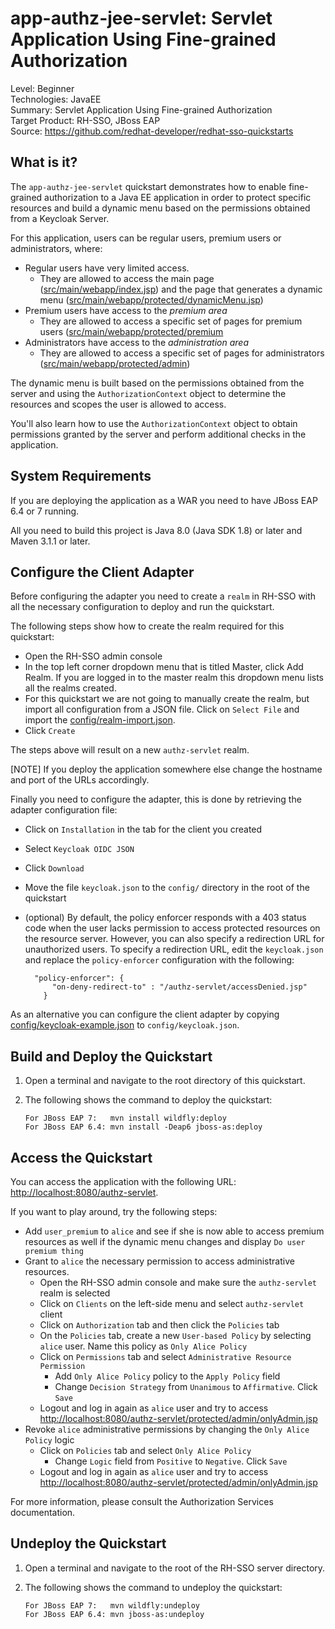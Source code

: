 app-authz-jee-servlet: Servlet Application Using Fine-grained Authorization
================================================

Level: Beginner  
Technologies: JavaEE  
Summary: Servlet Application Using Fine-grained Authorization  
Target Product: RH-SSO, JBoss EAP  
Source: <https://github.com/redhat-developer/redhat-sso-quickstarts>  


What is it?
-----------

The `app-authz-jee-servlet` quickstart demonstrates how to enable fine-grained authorization to a Java EE application in order to protect
specific resources and build a dynamic menu based on the permissions obtained from a Keycloak Server.

For this application, users can be regular users, premium users or administrators, where:

* Regular users have very limited access.
    * They are allowed to access the main page ([src/main/webapp/index.jsp](src/main/webapp/index.jsp)) and the page that generates a dynamic menu ([src/main/webapp/protected/dynamicMenu.jsp](src/main/webapp/protected/dynamicMenu.jsp))
* Premium users have access to the *premium area*
    * They are allowed to access a specific set of pages for premium users ([src/main/webapp/protected/premium](src/main/webapp/protected/premium)
* Administrators have access to the *administration area*
    * They are allowed to access a specific set of pages for administrators ([src/main/webapp/protected/admin](src/main/webapp/protected/admin))

The dynamic menu is built based on the permissions obtained from the server and using the `AuthorizationContext` object to
determine the resources and scopes the user is allowed to access.

You'll also learn how to use the `AuthorizationContext` object to obtain permissions granted by the server and perform additional checks in the application.

System Requirements
-------------------

If you are deploying the application as a WAR you need to have JBoss EAP 6.4 or 7 running.

All you need to build this project is Java 8.0 (Java SDK 1.8) or later and Maven 3.1.1 or later.

Configure the Client Adapter
----------------------------------

Before configuring the adapter you need to create a `realm` in RH-SSO with all the necessary configuration to deploy and run the quickstart.

The following steps show how to create the realm required for this quickstart:

* Open the RH-SSO admin console
* In the top left corner dropdown menu that is titled Master, click Add Realm. If you are logged in to the master realm this dropdown menu lists all the realms created.
* For this quickstart we are not going to manually create the realm, but import all configuration from a JSON file. Click on `Select File` and import the [config/realm-import.json](config/realm-import.json).
* Click `Create`

The steps above will result on a new `authz-servlet` realm.

[NOTE]
If you deploy the application somewhere else change the hostname and port of the URLs accordingly.

Finally you need to configure the adapter, this is done by retrieving the adapter configuration file:

* Click on `Installation` in the tab for the client you created
* Select `Keycloak OIDC JSON`
* Click `Download`
* Move the file `keycloak.json` to the `config/` directory in the root of the quickstart
* (optional) By default, the policy enforcer responds with a 403 status code when the user lacks permission to access protected resources 
on the resource server. However, you can also specify a redirection URL for unauthorized users. 
To specify a redirection URL, edit the `keycloak.json` and replace the `policy-enforcer` configuration with the following:

    ````
      "policy-enforcer": {
          "on-deny-redirect-to" : "/authz-servlet/accessDenied.jsp"
        }
    ````

As an alternative you can configure the client adapter by copying [config/keycloak-example.json](config/keycloak-example.json) to `config/keycloak.json`.

Build and Deploy the Quickstart
-------------------------------

1. Open a terminal and navigate to the root directory of this quickstart.

2. The following shows the command to deploy the quickstart:

   ````
   For JBoss EAP 7:   mvn install wildfly:deploy
   For JBoss EAP 6.4: mvn install -Deap6 jboss-as:deploy
   ````


Access the Quickstart
----------------------

You can access the application with the following URL: <http://localhost:8080/authz-servlet>.

If you want to play around, try the following steps:

* Add `user_premium` to `alice` and see if she is now able to access premium resources as well if the dynamic menu changes and display `Do user premium thing`
* Grant to `alice` the necessary permission to access administrative resources.
    * Open the RH-SSO admin console and make sure the `authz-servlet` realm is selected
    * Click on `Clients` on the left-side menu and select `authz-servlet` client
    * Click on `Authorization` tab and then click the `Policies` tab
    * On the `Policies` tab, create a new `User-based Policy` by selecting `alice` user. Name this policy as `Only Alice Policy`
    * Click on `Permissions` tab and select `Administrative Resource Permission`
        * Add `Only Alice Policy` policy to the `Apply Policy` field
        * Change `Decision Strategy` from `Unanimous` to `Affirmative`. Click `Save`
    * Logout and log in again as `alice` user and try to access <http://localhost:8080/authz-servlet/protected/admin/onlyAdmin.jsp>
* Revoke `alice` administrative permissions by changing the `Only Alice Policy` logic
    * Click on `Policies` tab and select `Only Alice Policy`
        * Change `Logic` field from `Positive` to `Negative`. Click `Save`
    * Logout and log in again as `alice` user and try to access <http://localhost:8080/authz-servlet/protected/admin/onlyAdmin.jsp>

For more information, please consult the Authorization Services documentation.

Undeploy the Quickstart
--------------------

1. Open a terminal and navigate to the root of the RH-SSO server directory.

2. The following shows the command to undeploy the quickstart:

   ````
   For JBoss EAP 7:   mvn wildfly:undeploy
   For JBoss EAP 6.4: mvn jboss-as:undeploy
   ````
